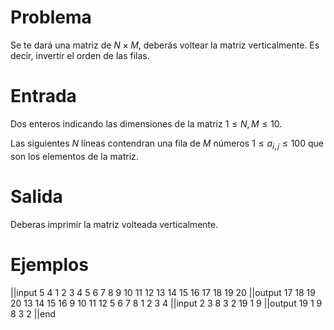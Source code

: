 # Problema

Se te dará una matriz de $N \times M$, deberás voltear la matriz verticalmente. Es decir, invertir el orden de las filas.

# Entrada

Dos enteros indicando las dimensiones de la matriz $1 \leq N, M \leq 10$.

Las siguientes $N$ líneas contendran una fila de $M$ números $1 \leq a_{i, j} \leq 100$ que son los elementos de la matriz.

# Salida

Deberas imprimir la matriz volteada verticalmente.

# Ejemplos

||input
5 4
1 2 3 4
5 6 7 8
9 10 11 12
13 14 15 16
17 18 19 20
||output
17 18 19 20
13 14 15 16
9 10 11 12
5 6 7 8
1 2 3 4
||input
2 3
8 3 2
19 1 9
||output
19 1 9
8 3 2
||end